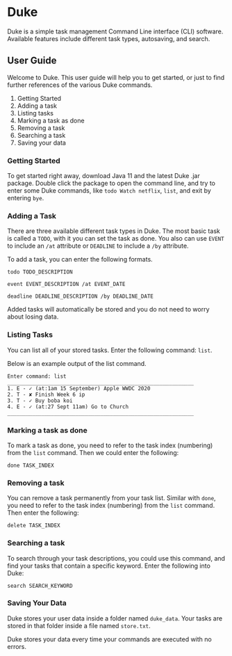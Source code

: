 # Duke 
Duke is a simple task management Command Line interface (CLI) software. Available features include different task types, autosaving, and search.

## User Guide
Welcome to Duke. This user guide will help you to get started, or just to find further references of the various Duke commands.

1. Getting Started
2. Adding a task
3. Listing tasks
4. Marking a task as done
5. Removing a task
6. Searching a task
7. Saving your data

### Getting Started
To get started right away, download Java 11 and the latest Duke .jar package.
Double click the package to open the command line, and try to enter some Duke commands, 
like `todo Watch netflix`, `list`, and exit by entering `bye`.

### Adding a Task
There are three available different task types in Duke. 
The most basic task is called a `TODO`, with it you can set the task as done.
You also can use `EVENT` to include an `/at` attribute or `DEADLINE` to include a `/by` attribute. 

To add a task, you can enter the following formats.

`todo TODO_DESCRIPTION`

`event EVENT_DESCRIPTION /at EVENT_DATE`

`deadline DEADLINE_DESCRIPTION /by DEADLINE_DATE`
 
Added tasks will automatically be stored and you do not need to worry about losing data.
 
### Listing Tasks
You can list all of your stored tasks. Enter the following command: `list`.

Below is an example output of the list command.

```
Enter command: list
____________________________________________________________
1. E - ✓ (at:1am 15 September) Apple WWDC 2020
2. T - ✘ Finish Week 6 ip
3. T - ✓ Buy boba koi
4. E - ✓ (at:27 Sept 11am) Go to Church
____________________________________________________________
```

### Marking a task as done
To mark a task as done, you need to refer to the task index (numbering) from the `list` command.
Then we could enter the following:

```done TASK_INDEX```


### Removing a task
You can remove a task permanently from your task list.
Similar with `done`, you need to refer to the task index (numbering) from the `list` command.
Then enter the following:

```delete TASK_INDEX```

### Searching a task
To search through your task descriptions, you could use this command, and find your tasks
that contain a specific keyword.
Enter the following into Duke:

```search SEARCH_KEYWORD```

### Saving Your Data
Duke stores your user data inside a folder named `duke_data`. 
Your tasks are stored in that folder inside a file named `store.txt`.

Duke stores your data every time your commands are executed with no errors.
